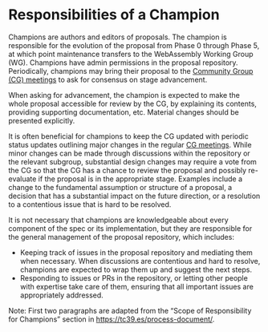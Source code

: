 # Responsibilities of a Champion

Champions are authors and editors of proposals. The champion is responsible for
the evolution of the proposal from Phase 0 through Phase 5, at which point
maintenance transfers to the WebAssembly Working Group (WG). Champions have
admin permissions in the proposal repository. Periodically, champions may bring
their proposal to the [Community Group (CG)
meetings](https://github.com/WebAssembly/meetings/) to ask for consensus on
stage advancement.

When asking for advancement, the champion is expected to make the whole
proposal accessible for review by the CG, by explaining its contents, providing
supporting documentation, etc. Material changes should be presented explicitly.

It is often beneficial for champions to keep the CG updated with periodic
status updates outlining major changes in the regular [CG
meetings](https://github.com/WebAssembly/meetings/). While minor changes can be
made through discussions within the repository or the relevant subgroup,
substantial design changes may require a vote from the CG so that the CG has a
chance to review the proposal and possibly re-evaluate if the proposal is in
the appropriate stage. Examples include a change to the fundamental assumption
or structure of a proposal, a decision that has a substantial impact on the
future direction, or a resolution to a contentious issue that is hard to be
resolved.

It is not necessary that champions are knowledgeable about every component of
the spec or its implementation, but they are responsible for the general
management of the proposal repository, which includes:
- Keeping track of issues in the proposal repository and mediating them when
  necessary. When discussions are contentious and hard to resolve, champions
  are expected to wrap them up and suggest the next steps.
- Responding to issues or PRs in the repository, or letting other people with
  expertise take care of them, ensuring that all important issues are
  appropriately addressed.

Note: First two paragraphs are adapted from the “Scope of Responsibility for
Champions” section in https://tc39.es/process-document/.
